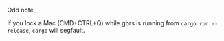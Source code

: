 Odd note,

If you lock a Mac (CMD+CTRL+Q) while gbrs is running from `cargo run --release`,
`cargo` will segfault.
